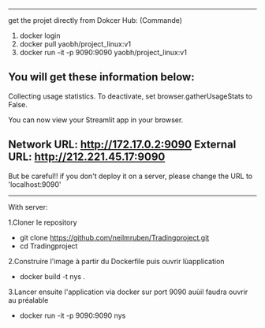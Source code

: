 **************************************************************************************************
get the projet directly from Dokcer Hub:
(Commande)

1. docker login
2. docker pull yaobh/project_linux:v1
3. docker run -it -p 9090:9090 yaobh/project_linux:v1

You will get these information below:
-------------------------------------------------------------------------------------------------------
Collecting usage statistics. To deactivate, set browser.gatherUsageStats to False.


  You can now view your Streamlit app in your browser.

  Network URL: http://172.17.0.2:9090
  External URL: http://212.221.45.17:9090
-------------------------------------------------------------------------------------------------------
But be careful!! if you don't deploy it on a server, please change the URL to 'localhost:9090'

***************************************************************************************************

With server: 

1.Cloner le repository

- git clone https://github.com/neilmruben/Tradingproject.git
- cd Tradingproject

2.Construire l'image à partir du Dockerfile puis ouvrir lùapplication

- docker build -t nys .

3.Lancer ensuite l'application via docker sur port 9090 auùil faudra ouvrir au préalable

- docker run -it -p 9090:9090 nys
